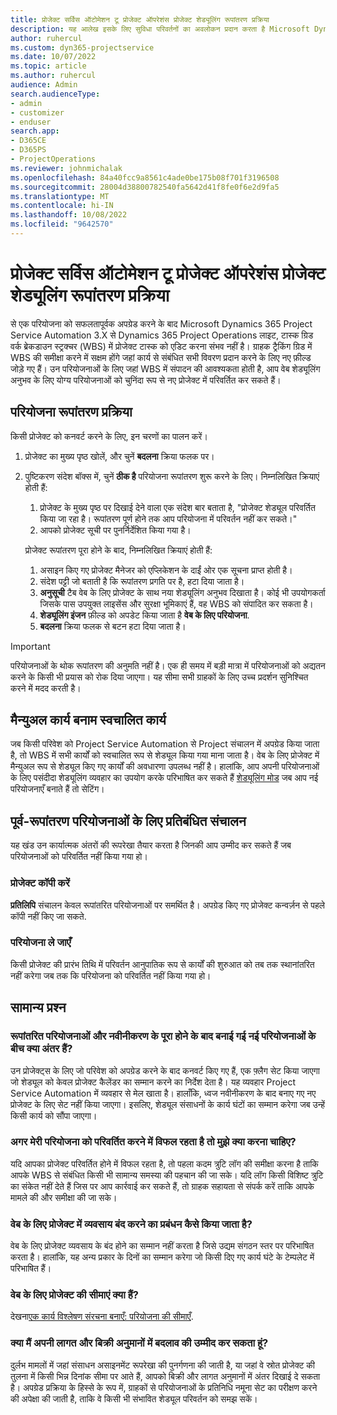 ```yaml
---
title: प्रोजेक्ट सर्विस ऑटोमेशन टू प्रोजेक्ट ऑपरेशंस प्रोजेक्ट शेड्यूलिंग रूपांतरण प्रक्रिया
description: यह आलेख इसके लिए सुविधा परिवर्तनों का अवलोकन प्रदान करता है Microsoft Dynamics 365 Project Service Automation प्रति ।Dynamics 365 Project Operations
author: ruhercul
ms.custom: dyn365-projectservice
ms.date: 10/07/2022
ms.topic: article
ms.author: ruhercul
audience: Admin
search.audienceType:
- admin
- customizer
- enduser
search.app:
- D365CE
- D365PS
- ProjectOperations
ms.reviewer: johnmichalak
ms.openlocfilehash: 84a40fcc9a8561c4ade0be175b08f701f3196508
ms.sourcegitcommit: 28004d38800782540fa5642d41f8fe0f6e2d9fa5
ms.translationtype: MT
ms.contentlocale: hi-IN
ms.lasthandoff: 10/08/2022
ms.locfileid: "9642570"
---
```

# <a name="project-service-automation-to-project-operations-project-scheduling-conversion-process"></a>प्रोजेक्ट सर्विस ऑटोमेशन टू प्रोजेक्ट ऑपरेशंस प्रोजेक्ट शेड्यूलिंग रूपांतरण प्रक्रिया

से एक परियोजना को सफलतापूर्वक अपग्रेड करने के बाद Microsoft Dynamics 365 Project Service Automation 3.X से Dynamics 365 Project Operations लाइट, टास्क ग्रिड वर्क ब्रेकडाउन स्ट्रक्चर (WBS) में प्रोजेक्ट टास्क को एडिट करना संभव नहीं है। ग्राहक ट्रैकिंग ग्रिड में WBS की समीक्षा करने में सक्षम होंगे जहां कार्य से संबंधित सभी विवरण प्रदान करने के लिए नए फ़ील्ड जोड़े गए हैं। उन परियोजनाओं के लिए जहां WBS में संपादन की आवश्यकता होती है, आप वेब शेड्यूलिंग अनुभव के लिए योग्य परियोजनाओं को चुनिंदा रूप से नए प्रोजेक्ट में परिवर्तित कर सकते हैं।

## <a name="project-conversion-process"></a>परियोजना रूपांतरण प्रक्रिया

किसी प्रोजेक्ट को कनवर्ट करने के लिए, इन चरणों का पालन करें।

1. प्रोजेक्ट का मुख्य पृष्ठ खोलें, और चुनें **बदलना** क्रिया फलक पर।
1. पुष्टिकरण संदेश बॉक्स में, चुनें **ठीक है** परियोजना रूपांतरण शुरू करने के लिए। निम्नलिखित क्रियाएं होती हैं:

    1. प्रोजेक्ट के मुख्य पृष्ठ पर दिखाई देने वाला एक संदेश बार बताता है, "प्रोजेक्ट शेड्यूल परिवर्तित किया जा रहा है। रूपांतरण पूर्ण होने तक आप परियोजना में परिवर्तन नहीं कर सकते।"
    1. आपको प्रोजेक्ट सूची पर पुनर्निर्देशित किया गया है।

    प्रोजेक्ट रूपांतरण पूरा होने के बाद, निम्नलिखित क्रियाएं होती हैं:

    1. असाइन किए गए प्रोजेक्ट मैनेजर को एप्लिकेशन के दाईं ओर एक सूचना प्राप्त होती है।
    1. संदेश पट्टी जो बताती है कि रूपांतरण प्रगति पर है, हटा दिया जाता है।
    1. **अनुसूची** टैब वेब के लिए प्रोजेक्ट के साथ नया शेड्यूलिंग अनुभव दिखाता है। कोई भी उपयोगकर्ता जिसके पास उपयुक्त लाइसेंस और सुरक्षा भूमिकाएं हैं, वह WBS को संपादित कर सकता है।
    1. **शेड्यूलिंग इंजन** फ़ील्ड को अपडेट किया जाता है **वेब के लिए परियोजना**.
    1. **बदलना** क्रिया फलक से बटन हटा दिया जाता है।

> [!IMPORTANT]
> परियोजनाओं के थोक रूपांतरण की अनुमति नहीं है। एक ही समय में बड़ी मात्रा में परियोजनाओं को अद्यतन करने के किसी भी प्रयास को रोक दिया जाएगा। यह सीमा सभी ग्राहकों के लिए उच्च प्रदर्शन सुनिश्चित करने में मदद करती है।

## <a name="manual-tasks-vs-automatic-tasks"></a>मैन्युअल कार्य बनाम स्वचालित कार्य

जब किसी परिवेश को Project Service Automation से Project संचालन में अपग्रेड किया जाता है, तो WBS में सभी कार्यों को स्वचालित रूप से शेड्यूल किया गया माना जाता है। वेब के लिए प्रोजेक्ट में मैन्युअल रूप से शेड्यूल किए गए कार्यों की अवधारणा उपलब्ध नहीं है। हालांकि, आप अपनी परियोजनाओं के लिए पसंदीदा शेड्यूलिंग व्यवहार का उपयोग करके परिभाषित कर सकते हैं [शेड्यूलिंग मोड](/project-management/scheduling-modes.md) जब आप नई परियोजनाएँ बनाते हैं तो सेटिंग।

## <a name="restricted-operations-for-pre-conversion-projects"></a>पूर्व-रूपांतरण परियोजनाओं के लिए प्रतिबंधित संचालन

यह खंड उन कार्यात्मक अंतरों की रूपरेखा तैयार करता है जिनकी आप उम्मीद कर सकते हैं जब परियोजनाओं को परिवर्तित नहीं किया गया हो।

### <a name="copy-project"></a>प्रोजेक्ट कॉपी करें

**प्रतिलिपि** संचालन केवल रूपांतरित परियोजनाओं पर समर्थित है। अपग्रेड किए गए प्रोजेक्ट कन्वर्ज़न से पहले कॉपी नहीं किए जा सकते.

### <a name="move-project"></a>परियोजना ले जाएँ

किसी प्रोजेक्ट की प्रारंभ तिथि में परिवर्तन आनुपातिक रूप से कार्यों की शुरुआत को तब तक स्थानांतरित नहीं करेगा जब तक कि परियोजना को परिवर्तित नहीं किया गया हो।

## <a name="frequently-asked-questions"></a>सामान्य प्रश्‍न

### <a name="what-are-the-differences-between-converted-projects-and-new-projects-that-are-created-after-the-upgrade-has-been-completed"></a>रूपांतरित परियोजनाओं और नवीनीकरण के पूरा होने के बाद बनाई गई नई परियोजनाओं के बीच क्या अंतर हैं?

उन प्रोजेक्ट्स के लिए जो परिवेश को अपग्रेड करने के बाद कनवर्ट किए गए हैं, एक फ़्लैग सेट किया जाएगा जो शेड्यूल को केवल प्रोजेक्ट कैलेंडर का सम्मान करने का निर्देश देता है। यह व्यवहार Project Service Automation में व्यवहार से मेल खाता है। हालाँकि, ध्वज नवीनीकरण के बाद बनाए गए नए प्रोजेक्ट के लिए सेट नहीं किया जाएगा। इसलिए, शेड्यूल संसाधनों के कार्य घंटों का सम्मान करेगा जब उन्हें किसी कार्य को सौंपा जाएगा।

### <a name="what-should-i-do-if-my-project-fails-to-be-converted"></a>अगर मेरी परियोजना को परिवर्तित करने में विफल रहता है तो मुझे क्या करना चाहिए?

यदि आपका प्रोजेक्ट परिवर्तित होने में विफल रहता है, तो पहला कदम त्रुटि लॉग की समीक्षा करना है ताकि आपके WBS से संबंधित किसी भी सामान्य समस्या की पहचान की जा सके। यदि लॉग किसी विशिष्ट त्रुटि का संकेत नहीं देते हैं जिस पर आप कार्रवाई कर सकते हैं, तो ग्राहक सहायता से संपर्क करें ताकि आपके मामले की और समीक्षा की जा सके।

### <a name="how-are-business-closures-handled-in-project-for-the-web"></a>वेब के लिए प्रोजेक्ट में व्यवसाय बंद करने का प्रबंधन कैसे किया जाता है?

वेब के लिए प्रोजेक्ट व्यवसाय के बंद होने का सम्मान नहीं करता है जिसे उद्यम संगठन स्तर पर परिभाषित करता है। हालांकि, यह अन्य प्रकार के दिनों का सम्मान करेगा जो किसी दिए गए कार्य घंटे के टेम्पलेट में परिभाषित हैं।

### <a name="what-are-the-limitations-of-project-for-the-web"></a>वेब के लिए प्रोजेक्ट की सीमाएं क्या हैं?

देखना[एक कार्य विश्लेषण संरचना बनाएँ: परियोजना की सीमाएँ](/project-management/create-wbs#project-limitations.md).

### <a name="can-i-expect-changes-to-my-cost-and-sales-estimates"></a>क्या मैं अपनी लागत और बिक्री अनुमानों में बदलाव की उम्मीद कर सकता हूं?

दुर्लभ मामलों में जहां संसाधन असाइनमेंट रूपरेखा की पुनर्गणना की जाती है, या जहां वे स्रोत प्रोजेक्ट की तुलना में किसी भिन्न दिनांक सीमा पर आते हैं, आपको बिक्री और लागत अनुमानों में अंतर दिखाई दे सकता है। अपग्रेड प्रक्रिया के हिस्से के रूप में, ग्राहकों से परियोजनाओं के प्रतिनिधि नमूना सेट का परीक्षण करने की अपेक्षा की जाती है, ताकि वे किसी भी संभावित शेड्यूल परिवर्तन को समझ सकें।
